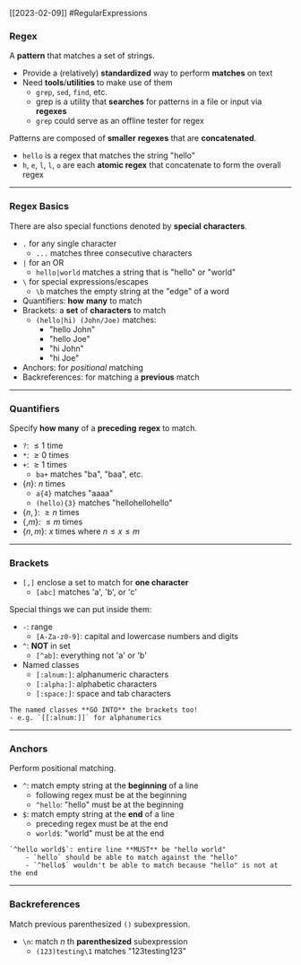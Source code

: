 [[2023-02-09]] #RegularExpressions

### Regex
A **pattern** that matches a set of strings.
- Provide a (relatively) **standardized** way to perform **matches** on text
- Need **tools**/**utilities** to make use of them
	- `grep`, `sed`, `find`, etc.
	- grep is a utility that **searches** for patterns in a file or input via **regexes**
	- `grep` could serve as an offline tester for regex

Patterns are composed of **smaller** **regexes** that are **concatenated**.
- `hello` is a regex that matches the string "hello"
- `h`, `e`, `l`, `l`, `o` are each **atomic regex** that concatenate to form the overall regex

---

### Regex Basics
There are also special functions denoted by **special** **characters**.
- `.` for any single character
	- `...` matches three consecutive characters
- `|` for an OR
	- `hello|world` matches a string that is "hello" or "world"
- `\`  for special expressions/escapes
	- `\b` matches the empty string at the "edge" of a word
- Quantifiers: **how** **many** to match
- Brackets: a **set** of **characters** to match
	- `(hello|hi) (John/Joe)` matches:
		- "hello John"
		- "hello Joe"
		- "hi John"
		- "hi Joe"
- Anchors: for *positional* matching
- Backreferences: for matching a **previous** match

---

### Quantifiers
Specify **how many** of a **preceding** **regex** to match.
- `?`: $\le 1$ time
- `*`: $\ge0$ times
- `+`: $\ge1$ times
	- `ba+` matches "ba", "baa", etc.
- $\{n\}$: $n$ times
	- `a{4}` matches "aaaa"
	- `(hello){3}` matches "hellohellohello"
- $\{n,\}$: $\ge n$ times
- $\{,m\}$: $\le m$ times
- $\{n,m\}$: $x$ times where $n\le x\le m$

---

### Brackets
- `[,]` enclose a set to match for **one character**
	- `[abc]` matches 'a', 'b', or 'c'

Special things we can put inside them:
- `-`: range
	- `[A-Za-z0-9]`: capital and lowercase numbers and digits
- `^`: **NOT** in set
	- `[^ab]`: everything not 'a' or 'b'
- Named classes
	- `[:alnum:]`: alphanumeric characters
	- `[:alpha:]`: alphabetic characters
	- `[:space:]`: space and tab characters

```ad-warning
The named classes **GO INTO** the brackets too!
- e.g. `[[:alnum:]]` for alphanumerics
```

---

### Anchors
Perform positional matching.
- `^`: match empty string at the **beginning** of a line
	- following regex must be at the beginning
	- `^hello`: "hello" must be at the beginning
- `$`: match empty string at the **end** of a line
	- preceding regex must be at the end
	- `world$`: "world" must be at the end

```ad-example
`^hello world$`: entire line **MUST** be "hello world"
	- `hello` should be able to match against the "hello"
	- `^hello$` wouldn't be able to match because "hello" is not at the end
```

---

### Backreferences
Match previous parenthesized `()` subexpression.
- `\n`: match $n$ th **parenthesized** subexpression
	- `(123)testing\1` matches "123testing123"